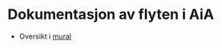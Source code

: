 # Dokumentasjon av flyten i AiA

-   Oversikt i [mural](https://app.mural.co/t/navdesign3580/m/navdesign3580/1662641134906/cd937ae5e47cb7acffede9a18782ba861363516b?sender=geirgasodden5758)
